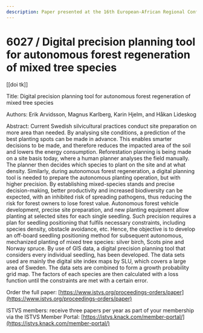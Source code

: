 ```yaml
---
description: Paper presented at the 16th European-African Regional Conference of the ISTVS
---
```


# 6027 / Digital precision planning tool for autonomous forest regeneration of mixed tree species

\[\[doi tk]]

Title: Digital precision planning tool for autonomous forest regeneration of mixed tree species

Authors: Erik Arvidsson, Magnus Karlberg, Karin Hjelm, and Håkan Lideskog

Abstract: Current Swedish silvicultural practices conduct site preparation on more area than needed. By analysing site conditions, a prediction of the best planting spots can be made in advance. This enables smarter decisions to be made, and therefore reduces the impacted area of the soil and lowers the energy consumption. Reforestation planning is being made on a site basis today, where a human planner analyses the field manually. The planner then decides which species to plant on the site and at what density. Similarly, during autonomous forest regeneration, a digital planning tool is needed to prepare the autonomous planting operation, but with higher precision. By establishing mixed-species stands and precise decision-making, better productivity and increased biodiversity can be expected, with an inhibited risk of spreading pathogens, thus reducing the risk for forest owners to lose forest value. Autonomous forest vehicle development, precise site preparation, and new planting equipment allow planting at selected sites for each single seedling. Such precision requires a plan for seedling positioning that fulfils necessary constraints, including species density, obstacle avoidance, etc. Hence, the objective is to develop an off-board seedling positioning method for subsequent autonomous, mechanized planting of mixed tree species: silver birch, Scots pine and Norway spruce. By use of GIS data, a digital precision planning tool that considers every individual seedling, has been developed. The data sets used are mainly the digital site index maps by SLU, which covers a large area of Sweden. The data sets are combined to form a growth probability grid map. The factors of each species are then calculated with a loss function until the constraints are met with a certain error.

Order the full paper: [https://www.istvs.org/proceedings-orders/paper](https://www.istvs.org/proceedings-orders/paper)

ISTVS members: receive three papers per year as part of your membership via the ISTVS Member Portal: [https://istvs.knack.com/member-portal/](https://istvs.knack.com/member-portal/)

